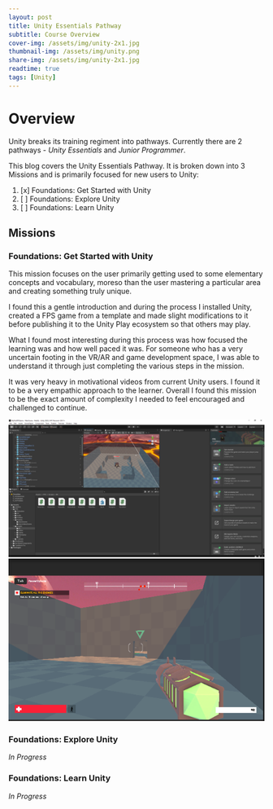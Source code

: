 ```yaml
---
layout: post
title: Unity Essentials Pathway
subtitle: Course Overview
cover-img: /assets/img/unity-2x1.jpg
thumbnail-img: /assets/img/unity.png
share-img: /assets/img/unity-2x1.jpg
readtime: true
tags: [Unity]
---
```


# Overview

Unity breaks its training regiment into pathways. Currently there are 2 pathways - *Unity Essentials* and *Junior Programmer*.

This blog covers the Unity Essentials Pathway. It is broken down into 3 Missions and is primarily focused for new users to Unity:

1. [x] Foundations: Get Started with Unity
2. [ ] Foundations: Explore Unity
3. [ ] Foundations: Learn Unity

    
## Missions

### Foundations: Get Started with Unity

This mission focuses on the user primarily getting used to some elementary concepts and vocabulary, moreso than the user mastering a particular area and creating something truly unique.

I found this a gentle introduction and during the process I installed Unity, created a FPS game from a template and made slight modifications to it before publishing it to the Unity Play ecosystem so that others may play. 

What I found most interesting during this process was how focused the learning was and how well paced it was. For someone who has a very uncertain footing in the VR/AR and game development space, I was able to understand it through just completing the various steps in the mission.

It was very heavy in motivational videos from current Unity users. I found it to be a very empathic approach to the learner. Overall I found this mission to be the exact amount of complexity I needed to feel encouraged and challenged to continue.

<img src="assets/img/MyFirstFPSGame.png" class="img-responsive" alt="Unity Editor">

<img src="assets/img/MyFirstFPSGame_GameMode.png" class="img-responsive" alt="Live Game Camerag">

### Foundations: Explore Unity

*In Progress*

### Foundations: Learn Unity

*In Progress*